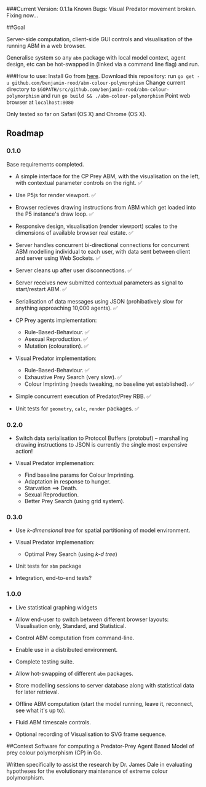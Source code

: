 
###Current Version: 0.1.1a
Known Bugs: Visual Predator movement broken. Fixing now...


##Goal

Server-side computation, client-side GUI controls and visualisation of the running ABM in a web browser.

Generalise system so any `abm` package with local model context, agent design, etc can be hot-swapped in (linked via a command line flag) and run.

###How to use:
Install Go from [here](https://golang.org/dl/).
Download this repository:  run `go get -u github.com/benjamin-rood/abm-colour-polymorphism`
Change current directory to `$GOPATH/src/github.com/benjamin-rood/abm-colour-polymorphism` and run `go build && ./abm-colour-polymorphism`
Point web browser at `localhost:8080`

Only tested so far on Safari (OS X) and Chrome (OS X).



## Roadmap

### 0.1.0
Base requirements completed.

* A simple interface for the CP Prey ABM, with the visualisation on the left, with contextual parameter controls on the right. :white_check_mark:

* Use P5js for render viewport. :white_check_mark:

* Browser recieves drawing instructions from ABM which get loaded into the P5 instance's draw loop. :white_check_mark:

* Responsive design, visualisation (render viewport) scales to the dimensions of available browser real estate. :white_check_mark:

* Server handles concurrent bi-directional connections for concurrent ABM modelling individual to each user, with data sent between client and server using Web Sockets. :white_check_mark:

* Server cleans up after user disconnections. :white_check_mark:

* Server receives new submitted contextual parameters as signal to start/restart ABM. :white_check_mark:

* Serialisation of data messages using JSON (prohibatively slow for anything approaching 10,000 agents).  :white_check_mark:

* CP Prey agents implementation:
	 * Rule-Based-Behaviour. :white_check_mark:
	 * Asexual Reproduction. :white_check_mark:
	 * Mutation (colouration). :white_check_mark:

* Visual Predator implementation:
	* Rule-Based-Behaviour. :white_check_mark:
	* Exhaustive Prey Search (very slow). :white_check_mark:
	* Colour Imprinting (needs tweaking, no baseline yet established). :white_check_mark:

* Simple concurrent execution of Predator/Prey RBB. :white_check_mark:

* Unit tests for `geometry`, `calc`, `render` packages. :white_check_mark:

### 0.2.0

* Switch data serialisation to Protocol Buffers (protobuf) – marshalling drawing instructions to JSON is currently the single most expensive action!
 
* Visual Predator implemenation:
	* Find baseline params for Colour Imprinting.
	* Adaptation in response to hunger.
	* Starvation ⟹ Death.
	* Sexual Reproduction.
	* Better Prey Search (using grid system).

### 0.3.0

* Use *k-dimensional tree* for spatial partitioning of model environment.

* Visual Predator implemenation:
	* Optimal Prey Search (using *k-d tree*)

* Unit tests for `abm` package

* Integration, end-to-end tests?


### 1.0.0

* Live statistical graphing widgets

* Allow end-user to switch between different browser layouts: Visualisation only, Standard, and Statistical.

* Control ABM computation from command-line.

* Enable use in a distributed environment.

* Complete testing suite.

* Allow hot-swapping of different `abm` packages.

* Store modelling sessions to server database along with statistical data for later retrieval.

*  Offline ABM computation (start the model running, leave it, reconnect, see what it's up to).

* Fluid ABM timescale controls.

* Optional recording of Visualisation to SVG frame sequence. 


##Context
Software for computing a Predator-Prey Agent Based Model of prey colour polymorphism (CP) in Go. 

Written specifically to assist the research by Dr. James Dale in evaluating hypotheses for the evolutionary maintenance of extreme colour polymorphism.